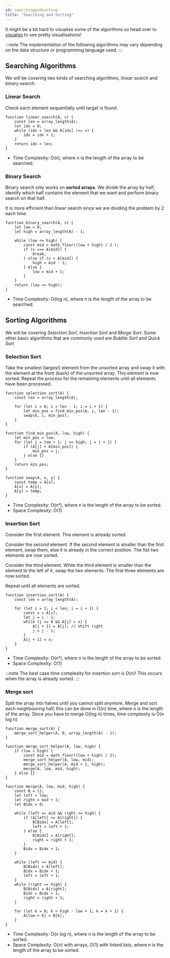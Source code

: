 ```yaml
---
id: searchingandsorting
title: "Searching and Sorting"
---
```


It might be a bit hard to visualise some of the algorithms so head over to [visualgo](https://visualgo.net/en) to see pretty visualisations!

:::note
The implementation of the following algorithms may vary depending on the data structure or programming language used.
:::

## Searching Algorithms
We will be covering two kinds of searching algorithms, *linear search* and *binary search*.

### Linear Search
Check each element sequentially until target is found.

```
function linear_search(A, v) {
    const len = array_length(A);
    let idx = 0;
    while (idx < len && A[idx] !== v) {
        idx = idx + 1;
    }
    return idx < len;
}
```
* Time Complexity: O(n), where n is the length of the array to be searched.

### Binary Search
Binary search only works on **sorted arrays**. We divide the array by half, identify which half contains the element that we want and perform binary search on that half.

It is more efficient than linear search since we are dividing the problem by 2 each time.

```
function binary_search(A, v) {
    let low = 0;
    let high = array_length(A) - 1;

    while (low <= high) {
        const mid = math_floor((low + high) / 2 );
        if (v === A[mid]) {
            break;
        } else if (v < A[mid]) {
            high = mid - 1;
        } else {
            low = mid + 1;
        }
    }
    return (low <= high);
}
```

* Time Complexity: O(log n), where n is the length of the array to be searched.

## Sorting Algorithms
We will be covering *Selection Sort*, *Insertion Sort* and *Merge Sort*. Some other basic algorithms that are commonly used are *Bubble Sort* and *Quick Sort*

### Selection Sort
Take the smallest (largest) element from the unsorted array and swap it with the element at the front (back) of the unsorted array. This element is now sorted. Repeat the process for the remaining elements until all elements have been processed.

```
function selection_sort(A) {
    const len = array_length(A);

    for (let i = 0; i < len - 1; i = i + 1) {
        let min_pos = find_min_pos(A, i, len - 1);
        swap(A, i, min_pos);
    }
}

function find_min_pos(A, low, high) {
    let min_pos = low;
    for (let j = low + 1; j <= high; j = j + 1) {
        if (A[j] < A[min_pos]) {
            min_pos = j;
        } else {}
    }
    return min_pos;
}

function swap(A, x, y) {
    const temp = A[x];
    A[x] = A[y];
    A[y] = temp;
}
```

* Time Complexity: O(n²), where n is the length of the array to be sorted.
* Space Complexity: O(1)

### Insertion Sort
Consider the first element. This element is already sorted. 

Consider the second element. If the second element is smaller than the first element, swap them, else it is already in the correct position. The fist two elements are now sorted.

Consider the third element. While the third element is smaller than the element to the left of it, swap the two elements. The first three elements are now sorted.

Repeat until all elements are sorted.

```
function insertion_sort(A) {
    const len = array_length(A);
    
    for (let i = 1; i < len; i = i + 1) {
        const x = A[i];
        let j = i - 1;
        while (j >= 0 && A[j] > x) {
            A[j + 1] = A[j]; // shift right
            j = j - 1;
        }
        A[j + 1] = x;
    }
}
```

* Time Complexity: O(n²), where n is the length of the array to be sorted.
* Space Complexity: O(1)

:::note
The best case time complexity for insertion sort is O(n)! This occurs when the array is already sorted.
:::

### Merge sort
Split the array into halves until you cannot split anymore. Merge and sort each neighbouring half, this can be done in O(n) time, where n is the length of the array. Since you have to merge O(log n) times, time complexity is O(n log n). 

```
function merge_sort(A) {
    merge_sort_helper(A, 0, array_length(A) - 1);
}

function merge_sort_helper(A, low, high) {
    if (low < high) {
        const mid = math_floor((low + high) / 2);
        merge_sort_helper(A, low, mid);
        merge_sort_helper(A, mid + 1, high);
        merge(A, low, mid, high);
    } else {}
}

function merge(A, low, mid, high) {
    const B = [];
    let left = low;
    let right = mid + 1;
    let Bidx = 0;
    
    while (left <= mid && right <= high) {
        if (A[left] <= A[right]) {
            B[Bidx] = A[left];
            left = left + 1;
        } else {
            B[Bidx] = A[right];
            right = right + 1;
        }
        Bidx = Bidx + 1;
    }
    
    while (left <= mid) {
        B[Bidx] = A[left];
        Bidx = Bidx + 1;
        left = left + 1;
    }   
    while (right <= high) {
        B[Bidx] = A[right];
        Bidx = Bidx + 1;
        right = right + 1;
    }
    
    for (let k = 0; k < high - low + 1; k = k + 1) {
        A[low + k] = B[k];
    }
}
```

* Time Complexity: O(n log n), where n is the length of the array to be sorted.
* Space Complexity: O(n) with arrays, O(1) with linked lists, where n is the length of the array to be sorted. 
